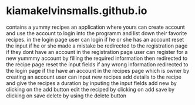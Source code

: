 # kiamakelvinsmalls.github.io
contains a yummy recipes an application where yours can create account and use the account to login into the programm and list down their favorite recipes.
in the login page user can
    login if he or she has an account
    reset the input if he or she made a mistake
    be redirected to the registration page if they dont have an account
in the registration page user can
    register for a new yummmy account by filling the required information then redirected to the recipe page
     reset the input fields if any wrong information
    redirected to the login page if the have an account
in the recipes page which is owner by creating an account user can
    input new recipes add details to the recipe and give the recipes a duration by inputing the input fields
    add new by clicking on the add button 
    edit the reciped by clicking on add
    save by clicking on save
    delete by using the delete button
    

